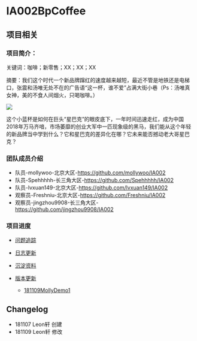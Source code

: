 # IA002BpCoffee

## 项目相关

### 项目简介：

关键词：咖啡；新零售；XX；XX；XX

摘要：我们这个时代一个新品牌蹿红的速度越来越短，最近不管是地铁还是电梯口，张震和汤唯无处不在的广告语“这一杯，谁不爱”占满大街小巷（Ps：汤唯真女神，美的不食人间烟火，只喝咖啡。）

![](https://ws4.sinaimg.cn/large/006tNbRwly1fwn50kh1log30ka0bfqv5.gif)

这个小蓝杯是如何在巨头“星巴克”的眼皮底下，一年时间迅速走红，成为中国2018年万马齐喑，市场萎靡的创业大军中一匹现象级的黑马，我们能从这个年轻的新品牌当中学到什么？它和星巴克的差异化在哪？它未来能否撼动老大哥星巴克？

### 团队成员介绍
- 队员-mollywoo-北京大区-https://github.com/mollywoo/IA002
- 队员-Spehhhhh-长三角大区-https://github.com/Spehhhhh/IA002
- 队员-lvxuan149-北京大区-https://github.com/lvxuan149/IA002
- 观察员-Freshniu-北京大区-https://github.com/Freshniu/IA002
- 观察员-jingzhou9908-长三角大区-https://github.com/jingzhou9908/IA002

### 项目进度

- [问题追踪]()

- [日志更新](https://www.notion.so/bpcoffee/64a324bec5394c128df50e0495ae630d?v=3343fb6b4dd94cb5816296f2e35caae2)

- [沉淀资料](https://www.notion.so/bpcoffee/b2af9d95d6084563b6220b4ccb99ec59)
- [版本更新]()
    - [181109MollyDemo1](https://www.notion.so/bpcoffee/BP-1-Molly-65d788602f8142f39222a3f5217b3057)

## Changelog
- 181107 Leon轩 创建 
- 181109 Leon轩 修改
